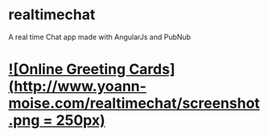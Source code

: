 # realtimechat
A real time Chat app made with AngularJs and PubNub

# [![Online Greeting Cards](http://www.yoann-moise.com/realtimechat/screenshot.png = 250px)](http://www.yoann-moise.com/realtimechat/)
